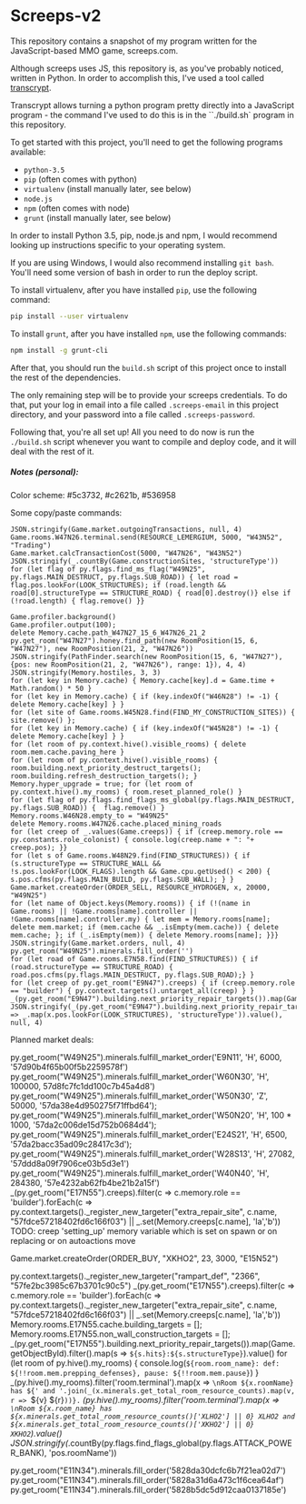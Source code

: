 Screeps-v2
==========

This repository contains a snapshot of my program written for the JavaScript-based MMO game, screeps.com.

Although screeps uses JS, this repository is, as you've probably noticed, written in Python. In order to accomplish this,
I've used a tool called [transcrypt](transcrypt.com).

Transcrypt allows turning a python program pretty directly into a JavaScript program - the command I've used to do this
is in the ``./build.sh` program in this repository.

To get started with this project, you'll need to get the following programs available:
- `python-3.5`
- `pip` (often comes with python)
- `virtualenv` (install manually later, see below)
- `node.js`
- `npm` (often comes with node)
- `grunt` (install manually later, see below)

In order to install Python 3.5, pip, node.js and npm, I would recommend looking up instructions specific to your
operating system.

If you are using Windows, I would also recommend installing `git bash`. You'll need some version of bash in order to run
the deploy script.

To install virtualenv, after you have installed `pip`, use the following command:

```sh
pip install --user virtualenv
```

To install `grunt`, after you have installed `npm`, use the following commands:
```sh
npm install -g grunt-cli
```

After that, you should run the `build.sh` script of this project once to install the rest of the dependencies.

The only remaining step will be to provide your screeps credentials. To do that, put your log in email into a file
called `.screeps-email` in this project directory, and your password into a file called `.screeps-password`.

Following that, you're all set up! All you need to do now is run the `./build.sh` script whenever you want to compile
and deploy code, and it will deal with the rest of it.


##### Notes (personal):

Color scheme: #5c3732, #c2621b, #536958

Some copy/paste commands:

```
JSON.stringify(Game.market.outgoingTransactions, null, 4)
Game.rooms.W47N26.terminal.send(RESOURCE_LEMERGIUM, 5000, "W43N52", "Trading")
Game.market.calcTransactionCost(5000, "W47N26", "W43N52")
JSON.stringify(_.countBy(Game.constructionSites, 'structureType'))
for (let flag of py.flags.find_ms_flag("W49N25", py.flags.MAIN_DESTRUCT, py.flags.SUB_ROAD)) { let road = flag.pos.lookFor(LOOK_STRUCTURES); if (road.length && road[0].structureType == STRUCTURE_ROAD) { road[0].destroy()} else if (!road.length) { flag.remove() }}

Game.profiler.background()
Game.profiler.output(100);
delete Memory.cache.path_W47N27_15_6_W47N26_21_2
py.get_room("W47N27").honey.find_path(new RoomPosition(15, 6, "W47N27"), new RoomPosition(21, 2, "W47N26"))
JSON.stringify(PathFinder.search(new RoomPosition(15, 6, "W47N27"), {pos: new RoomPosition(21, 2, "W47N26"), range: 1}), 4, 4)
JSON.stringify(Memory.hostiles, 3, 3)
for (let key in Memory.cache) { Memory.cache[key].d = Game.time + Math.random() * 50 }
for (let key in Memory.cache) { if (key.indexOf("W46N28") != -1) { delete Memory.cache[key] } }
for (let site of Game.rooms.W45N28.find(FIND_MY_CONSTRUCTION_SITES)) { site.remove() };
for (let key in Memory.cache) { if (key.indexOf("W45N28") != -1) { delete Memory.cache[key] } }
for (let room of py.context.hive().visible_rooms) { delete room.mem.cache.paving_here }
for (let room of py.context.hive().visible_rooms) { room.building.next_priority_destruct_targets(); room.building.refresh_destruction_targets(); }
Memory.hyper_upgrade = true; for (let room of py.context.hive().my_rooms) { room.reset_planned_role() }
for (let flag of py.flags.find_flags_ms_global(py.flags.MAIN_DESTRUCT, py.flags.SUB_ROAD)) {  flag.remove() }
Memory.rooms.W46N28.empty_to = "W49N25"
delete Memory.rooms.W47N26.cache.placed_mining_roads
for (let creep of _.values(Game.creeps)) { if (creep.memory.role == py.constants.role_colonist) { console.log(creep.name + ": "+ creep.pos); }}
for (let s of Game.rooms.W48N29.find(FIND_STRUCTURES)) { if (s.structureType == STRUCTURE_WALL && !s.pos.lookFor(LOOK_FLAGS).length && Game.cpu.getUsed() < 200) { s.pos.cfms(py.flags.MAIN_BUILD, py.flags.SUB_WALL); } }
Game.market.createOrder(ORDER_SELL, RESOURCE_HYDROGEN, x, 20000, "W49N25")
for (let name of Object.keys(Memory.rooms)) { if (!(name in Game.rooms) || !Game.rooms[name].controller || !Game.rooms[name].controller.my) { let mem = Memory.rooms[name]; delete mem.market; if (mem.cache && _.isEmpty(mem.cache)) { delete mem.cache; }; if (_.isEmpty(mem)) { delete Memory.rooms[name]; }}}
JSON.stringify(Game.market.orders, null, 4)
py.get_room("W49N25").minerals.fill_order('')
for (let road of Game.rooms.E7N58.find(FIND_STRUCTURES)) { if (road.structureType == STRUCTURE_ROAD) { road.pos.cfms(py.flags.MAIN_DESTRUCT, py.flags.SUB_ROAD);} }
for (let creep of py.get_room("E9N47").creeps) { if (creep.memory.role == "builder") { py.context.targets().untarget_all(creep) } }
_(py.get_room("E9N47").building.next_priority_repair_targets()).map(Game.getObjectById).filter().map('hits').value()
JSON.stringify(_(py.get_room("E9N47").building.next_priority_repair_targets()).map(Game.getObjectById).filter().map(x => _.map(x.pos.lookFor(LOOK_STRUCTURES), 'structureType')).value(), null, 4)
```

Planned market deals:

py.get_room("W49N25").minerals.fulfill_market_order('E9N11', 'H', 6000, '57d90b4f65b00f5b2259578f')
py.get_room("W49N25").minerals.fulfill_market_order('W60N30', 'H', 100000, 57d8fc7fc1dd100c7b45a4d8')
py.get_room("W49N25").minerals.fulfill_market_order('W50N30', 'Z', 50000, '57da38e4d950275f71ffbd64');
py.get_room("W49N25").minerals.fulfill_market_order('W50N20', 'H', 100 * 1000, '57da2c006de15d752b0684d4');
py.get_room("W49N25").minerals.fulfill_market_order('E24S21', 'H', 6500, '57da2bacc35ad09c28417c3d');
py.get_room("W49N25").minerals.fulfill_market_order('W28S13', 'H', 27082, '57ddd8a09f7906ce03b5d3e1')
py.get_room("W49N25").minerals.fulfill_market_order('W40N40', 'H', 284380, '57e4232ab62fb4be21b2a15f')
_(py.get_room("E17N55").creeps).filter(c => c.memory.role == 'builder').forEach(c => py.context.targets()._register_new_targeter("extra_repair_site", c.name, "57fdce57218402fd6c166f03") || _.set(Memory.creeps[c.name], 'la','b'))
TODO: creep 'setting_up' memory variable which is set on spawn or on replacing or on autoactions move

Game.market.createOrder(ORDER_BUY, "XKHO2", 23, 3000, "E15N52")

py.context.targets()._register_new_targeter("rampart_def", "2366", "57fe2bc3985c67b3701c90c5")
_(py.get_room("E17N55").creeps).filter(c => c.memory.role == 'builder').forEach(c => py.context.targets()._register_new_targeter("extra_repair_site", c.name, "57fdce57218402fd6c166f03") || _.set(Memory.creeps[c.name], 'la','b'))
Memory.rooms.E17N55.cache.building_targets = []; Memory.rooms.E17N55.non_wall_construction_targets = [];
_(py.get_room("E17N55").building.next_priority_repair_targets()).map(Game.getObjectById).filter().map(s => `${s.hits}:${s.structureType}`).value()
for (let room of py.hive().my_rooms) { console.log(`${room.room_name}: def: ${!!room.mem.prepping_defenses}, pause: ${!!room.mem.pause}`) }
_(py.hive().my_rooms).filter('room.terminal').map(x => `\nRoom ${x.roomName} has ${' and '.join(_(x.minerals.get_total_room_resource_counts).map(v, r => `${v} ${r}`))}.`
_(py.hive().my_rooms).filter('room.terminal').map(x => `\nRoom ${x.room_name} has ${x.minerals.get_total_room_resource_counts()['XLHO2'] || 0} XLHO2 and ${x.minerals.get_total_room_resource_counts()['XKHO2'] || 0} XKHO2`).value()
JSON.stringify(_.countBy(py.flags.find_flags_global(py.flags.ATTACK_POWER_BANK), 'pos.roomName'))

py.get_room("E11N34").minerals.fill_order('5828da30dcfc6b7f21ea02d7')
py.get_room("E11N34").minerals.fill_order('5828a31d6a473c1f6cea64af')
py.get_room("E11N34").minerals.fill_order('5828b5dc5d912caa0137185e')

